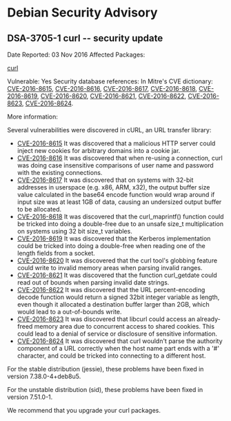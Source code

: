 
Debian Security Advisory
========================


DSA-3705-1 curl -- security update
----------------------------------



Date Reported:
03 Nov 2016
Affected Packages:

[curl](https://packages.debian.org/src:curl)

Vulnerable:
Yes
Security database references:
In Mitre's CVE dictionary: [CVE-2016-8615](https://security-tracker.debian.org/tracker/CVE-2016-8615), [CVE-2016-8616](https://security-tracker.debian.org/tracker/CVE-2016-8616), [CVE-2016-8617](https://security-tracker.debian.org/tracker/CVE-2016-8617), [CVE-2016-8618](https://security-tracker.debian.org/tracker/CVE-2016-8618), [CVE-2016-8619](https://security-tracker.debian.org/tracker/CVE-2016-8619), [CVE-2016-8620](https://security-tracker.debian.org/tracker/CVE-2016-8620), [CVE-2016-8621](https://security-tracker.debian.org/tracker/CVE-2016-8621), [CVE-2016-8622](https://security-tracker.debian.org/tracker/CVE-2016-8622), [CVE-2016-8623](https://security-tracker.debian.org/tracker/CVE-2016-8623), [CVE-2016-8624](https://security-tracker.debian.org/tracker/CVE-2016-8624).  

More information:

Several vulnerabilities were discovered in cURL, an URL transfer library:


* [CVE-2016-8615](https://security-tracker.debian.org/tracker/CVE-2016-8615)
It was discovered that a malicious HTTP server could inject new
 cookies for arbitrary domains into a cookie jar.
* [CVE-2016-8616](https://security-tracker.debian.org/tracker/CVE-2016-8616)
It was discovered that when re-using a connection, curl was doing case
 insensitive comparisons of user name and password with the existing
 connections.
* [CVE-2016-8617](https://security-tracker.debian.org/tracker/CVE-2016-8617)
It was discovered that on systems with 32-bit addresses in userspace
 (e.g. x86, ARM, x32), the output buffer size value calculated in the
 base64 encode function would wrap around if input size was at least
 1GB of data, causing an undersized output buffer to be allocated.
* [CVE-2016-8618](https://security-tracker.debian.org/tracker/CVE-2016-8618)
It was discovered that the curl\_maprintf() function could be tricked
 into doing a double-free due to an unsafe size\_t multiplication on
 systems using 32 bit size\_t variables.
* [CVE-2016-8619](https://security-tracker.debian.org/tracker/CVE-2016-8619)
It was discovered that the Kerberos implementation could be
 tricked into doing a double-free when reading one of the length fields
 from a socket.
* [CVE-2016-8620](https://security-tracker.debian.org/tracker/CVE-2016-8620)
It was discovered that the curl tool's globbing feature could write
 to invalid memory areas when parsing invalid ranges.
* [CVE-2016-8621](https://security-tracker.debian.org/tracker/CVE-2016-8621)
It was discovered that the function curl\_getdate could read out of
 bounds when parsing invalid date strings.
* [CVE-2016-8622](https://security-tracker.debian.org/tracker/CVE-2016-8622)
It was discovered that the URL percent-encoding decode function would
 return a signed 32bit integer variable as length, even though it
 allocated a destination buffer larger than 2GB, which would lead to
 a out-of-bounds write.
* [CVE-2016-8623](https://security-tracker.debian.org/tracker/CVE-2016-8623)
It was discovered that libcurl could access an already-freed memory
 area due to concurrent access to shared cookies. This could lead to
 a denial of service or disclosure of sensitive information.
* [CVE-2016-8624](https://security-tracker.debian.org/tracker/CVE-2016-8624)
It was discovered that curl wouldn't parse the authority component of
 a URL correctly when the host name part ends with a '#' character,
 and could be tricked into connecting to a different host.


For the stable distribution (jessie), these problems have been fixed in
version 7.38.0-4+deb8u5.


For the unstable distribution (sid), these problems have been fixed in
version 7.51.0-1.


We recommend that you upgrade your curl packages.





